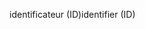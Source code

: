 <span data-ttu-id="53285-101">identificateur (ID)</span><span class="sxs-lookup"><span data-stu-id="53285-101">identifier (ID)</span></span>